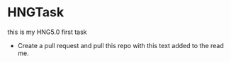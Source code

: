 # HNGTask
this is my HNG5.0 first task

* Create a pull request and pull this repo with this text added to the read me.
